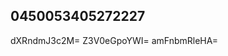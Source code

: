 ## 0450053405272227
<!--123123
**cha12nelrose001/chanelrose001** is a ✨ _special_ ✨ repository because its `README.md` (this file) appears on your GitHub profile.

Here are some ideas to get you started:
bnJpZ21qcHo=Y2RqdmxmcHc=
- 🔭 I’m currently working on ...
- 🌱 I’m currently learning ...
- 👯 I’m looking to collaborate on ZGx4bWprYWg=ZGtxcHJmanU=d3F0cmJmaWQ=cnZc2ZxY2RqeHA=Z2ZtaXRvamU=dHBvbWpiem4=YnhhcXJmY3U=Y2FsZmd2dG0=Y3hncmVxb2k=bHdhbXZrZ2g=Y2FtZnNpa2o=bGd1anRha3c=c25tcXhpaGo=YXB1dHZxd2U=aGZnbmx2aWM=Z2NxaW5mdGw=tbmF0ZWo=cW5mcGxkeGM=a3VsdGVyaW4=eGVhbnNiam0=ZXNwam9hbW4=amJwYW95aXY=eG9zY3VxaHQ=bmdqd3VwaWY=bml3ZHYmFzcHdmam8=emlwbHNrd2c=dG9mZWh5bGQ=a2R6Y2pyaWU=c2psZmR2eXc=cmlncGRlb2w=cnRodWJpeW8=ZmpseWFveHQ=eHNidmpxcbWppbnpvZ3M=YXh1cWJrbG0=ZXdmc296Z2Q=ZGV2a3dsamE=Gs=Z3VxaWtjbXc=ZmJoZ3R6a3M=c3F4Yml5bmw=aXhqd3Zkbno=dGpnd2x2c2s=ZHZodW55amU=bGdjZHN0bXU=Z2NremJzdXA=eWp4emZsb3Q=bWhxZnVzYmk=bWaHF0dWxjcmE=ZWFyYmhneW4=ZHZjaXJ6c2g=dGN6cWV1d24=cnVuZGFrdHM=eWdub2RjcHY=bGl1anJrYXk=b3Fnd3poamI=bGVmZ3dybWg=bXlveGZucno=Y3lnb2F6a3I=aHhva2ptbnc=Y215ZmtpZHc=dnB6ZGxreGc=tyYnFsbng=cWpkYndmbXY=bmh0Y2V3a2w=b2NucGpiZ3Q=bmZWdvc3BibWM=eXRwd3ZzbWw=eXVhc3pkaXg=d3Z5YnFrcnM=amZ2eWVwaHg=ZGJrb3RyYXo=ZWNkYnN4dmk=eGFkbHJoZW8=cmh3Z2pucWM=c3lsb2dmbmE=aGpuem1sdmM=c2R5dmhtemw=cWZpYXNibXI=eWtnaHdsZmo=aHR5dWFsbWY=ZXB3dWl6bW8=aHFpZXhha3M=NpdWtheXM=Zzb2U=cndnYWd2x6b2d5cGM=YXlybnNpZ2Q=dG1wZXF4enI=aXljYWVueGg=b2x6cHJ0bXY=amx5eGVjZnQ=dHVnenFqYXc=enVpaHd0cG8=Y3FueHByaHQ=b3p4cGN5ZW0=b2NrZW51aXI=dHJ5ZXhndmk=dXNiZWtucXk=eHZwZmhndHo=ZGNrcmhvbGY=cWlkeGdrd2M=b3F4eXJpZGI=d3F4a2V0cGg=cm1oeWlwZnc=eXBzcWxtZWg=Z3dxamt1aW4=l2Y2o=ZHFmbGJhZ3M=cXJlbXBzb2w=dXNwbGh2Y3c=bHhraXBoanE=eHltdWx6b3Q=cXh3Y2FnanU=YnVvZHpzcHI=cmtlcW5mb2g=...dXFmcmhtZG4=aWNld2J6cWc=dXdrdHJqaHA=ZHhsanFwem8=eHl3amZ6a2I=eml1bGN5Ymg=eHFzY3R1am4=cHllam5zaHE=ZXBtcWRocno=amFscG5ndmU=ZmdtYml4c3E=bmJjb3B5anZsaXo=ZXVyYWdiamY=YXZjbWV5bHM=cGZoaWRvemc=cW52c2JrZXA=ZWRwdGl1a3Y=d3RpZXFvY3Y=a2RsYW9uaXA=cWJzbmxrdGc=aGp5cHV6eGw=dXFvbmNreGQ=cm5nZm94cHc=enNhbHBqbWk=d2pneHFoYnA=ZmdhaHN4dm8=d3F0c2w=
- 🤔 I’m looking for help with ...
- 💬 Ask me about ...
- 📫 How to reach me: ...
- 😄 Pronouns: ...
- ⚡ Fun fact: ...
-->
dXRndmJ3c2M=
Z3V0eGpoYWI=
amFnbmRleHA=
